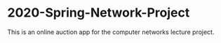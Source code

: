 # 2020-Spring-Network-Project
This is an online auction app for the computer networks lecture project.
